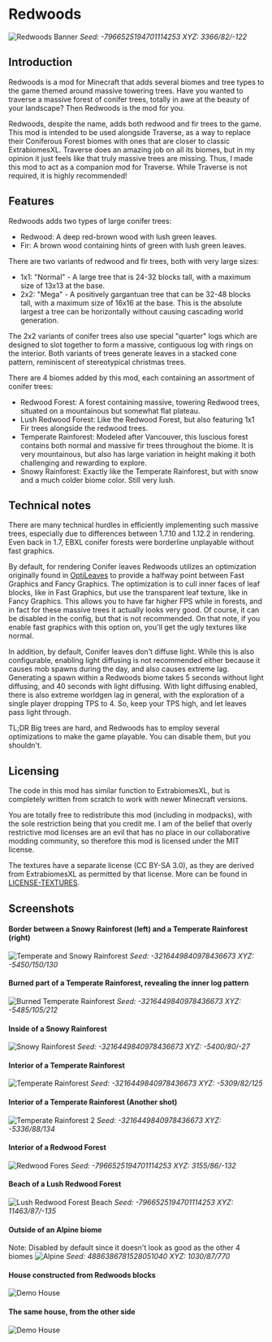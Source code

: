 # Redwoods

![Redwoods Banner](showcase/Redwood%20Forest%20Canyon%20Banner.png)
*Seed: -7966525194701114253 XYZ: 3366/82/-122*

## Introduction

Redwoods is a mod for Minecraft that adds several biomes and tree types to the game themed around massive towering trees.
Have you wanted to traverse a massive forest of conifer trees, totally in awe at the beauty of your landscape? Then 
Redwoods is the mod for you.

Redwoods, despite the name, adds both redwood and fir trees to the game. This mod is intended to be used alongside
Traverse, as a way to replace their Coniferous Forest biomes with ones that are closer to classic ExtrabiomesXL. Traverse
does an amazing job on all its biomes, but in my opinion it just feels like that truly massive trees are missing. Thus,
I made this mod to act as a companion mod for Traverse. While Traverse is not required, it is highly recommended!

## Features

Redwoods adds two types of large conifer trees:
 * Redwood: A deep red-brown wood with lush green leaves.
 * Fir: A brown wood containing hints of green with lush green leaves.

There are two variants of redwood and fir trees, both with very large sizes:

 * 1x1: "Normal" - A large tree that is 24-32 blocks tall, with a maximum size of 13x13 at the base.
 * 2x2: "Mega" - A positively gargantuan tree that can be 32-48 blocks tall, with a maximum size of 16x16 at the base.
   This is the absolute largest a tree can be horizontally without causing cascading world generation.

The 2x2 variants of conifer trees also use special "quarter" logs which are designed to slot together to form a massive,
contiguous log with rings on the interior. Both variants of trees generate leaves in a stacked cone pattern, reminiscent
of stereotypical christmas trees.

There are 4 biomes added by this mod, each containing an assortment of conifer trees:
 * Redwood Forest: A forest containing massive, towering Redwood trees, situated on a mountainous but somewhat flat plateau.
 * Lush Redwood Forest: Like the Redwood Forest, but also featuring 1x1 Fir trees alongside the redwood trees.
 * Temperate Rainforest: Modeled after Vancouver, this luscious forest contains both normal and massive fir trees throughout the 
   biome. It is very mountainous, but also has large variation in height making it both challenging and rewarding to explore.
 * Snowy Rainforest: Exactly like the Temperate Rainforest, but with snow and a much colder biome color. Still very lush.

## Technical notes

There are many technical hurdles in efficiently implementing such massive trees, especially due to differences between
1.7.10 and 1.12.2 in rendering. Even back in 1.7, EBXL conifer forests were borderline unplayable without fast graphics.

By default, for rendering Conifer leaves Redwoods utilizes an optimization originally found in 
[OptiLeaves](https://www.minecraftforum.net/forums/mapping-and-modding-java-edition/minecraft-mods/1289639-v1-4-optileaves-faster-leaves-rendering-looks)
to provide a halfway point between Fast Graphics and Fancy Graphics. The optimization is to cull inner faces of leaf
blocks, like in Fast Graphics, but use the transparent leaf texture, like in Fancy Graphics. This allows you to have
far higher FPS while in forests, and in fact for these massive trees it actually looks very good. Of course, it can be
disabled in the config, but that is not recommended. On that note, if you enable fast graphics with this option on, 
you'll get the ugly textures like normal.

In addition, by default, Conifer leaves don't diffuse light. While this is also configurable, enabling light diffusing
is not recommended either because it causes mob spawns during the day, and also causes extreme lag. Generating a spawn
within a Redwoods biome takes 5 seconds without light diffusing, and 40 seconds with light diffusing. With light diffusing
enabled, there is also extreme worldgen lag in general, with the exploration of a single player dropping TPS to 4. So,
keep your TPS high, and let leaves pass light through.

TL;DR Big trees are hard, and Redwoods has to employ several optimizations to make the game playable. You can disable
them, but you shouldn't.

## Licensing

The code in this mod has similar function to ExtrabiomesXL, but is completely written from scratch to work with newer
Minecraft versions.

You are totally free to redistribute this mod (including in modpacks), with the sole restriction being that you credit me. 
I am of the belief that overly restrictive mod licenses are an evil that has no place in our collaborative modding 
community, so therefore this mod is licensed under the MIT license.

The textures have a separate license (CC BY-SA 3.0), as they are derived from ExtrabiomesXL as permitted by that license. 
More can be found in [LICENSE-TEXTURES](LICENSE-TEXTURES.md).

## Screenshots

#### Border between a Snowy Rainforest (left) and a Temperate Rainforest (right)
![Temperate and Snowy Rainforest](showcase/Temperate%20and%20Snowy%20Rainforest.png)
*Seed: -3216449840978436673 XYZ: -5450/150/130*

#### Burned part of a Temperate Rainforest, revealing the inner log pattern
![Burned Temperate Rainforest](showcase/Burned%20Temperate%20Rainforest.png)
*Seed: -3216449840978436673 XYZ: -5485/105/212*

#### Inside of a Snowy Rainforest
![Snowy Rainforest](showcase/Snowy%20Rainforest.png)
*Seed: -3216449840978436673 XYZ: -5400/80/-27*

#### Interior of a Temperate Rainforest
![Temperate Rainforest](showcase/Temperate%20Rainforest.png)
*Seed: -3216449840978436673 XYZ: -5309/82/125*

#### Interior of a Temperate Rainforest (Another shot)
![Temperate Rainforest 2](showcase/Temperate%20Rainforest%202.png)
*Seed: -3216449840978436673 XYZ: -5336/88/134*

#### Interior of a Redwood Forest
![Redwood Fores](showcase/Redwood%20Forest.png)
*Seed: -7966525194701114253 XYZ: 3155/86/-132*

#### Beach of a Lush Redwood Forest
![Lush Redwood Forest Beach](showcase/Lush%20Redwood%20Forest%20Beach.png)
*Seed: -7966525194701114253 XYZ: 11463/87/-135*

#### Outside of an Alpine biome
Note: Disabled by default since it doesn't look as good as the other 4 biomes
![Alpine](showcase/Alpine.png)
*Seed: 4886386781528051040 XYZ: 1030/87/770*

#### House constructed from Redwoods blocks
![Demo House](showcase/Demo%20House.png)

#### The same house, from the other side
![Demo House](showcase/Demo%20House%20Doors.png)